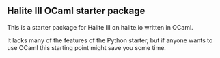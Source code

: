 Halite III OCaml starter package
--------------------------------

This is a starter package for Halite III on halite.io written in OCaml.

It lacks many of the features of the Python starter, but if anyone wants to use OCaml this starting point might save you some time.

